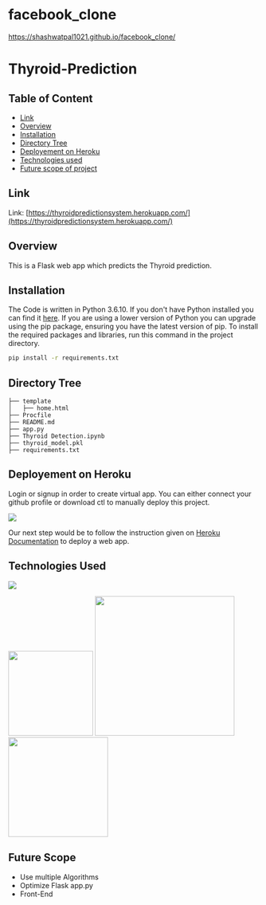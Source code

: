 # facebook_clone



https://shashwatpal1021.github.io/facebook_clone/


# Thyroid-Prediction

## Table of Content
  * [Link](#link)
  * [Overview](#overview)
  * [Installation](#installation)
  * [Directory Tree](#directory-tree)
  * [Deployement on Heroku](#deployement-on-heroku)
  * [Technologies used](#technologies-used)
  * [Future scope of project](#future-scope)

## Link
Link: [https://thyroidpredictionsystem.herokuapp.com/](https://thyroidpredictionsystem.herokuapp.com/)

## Overview
This is a Flask web app which predicts the Thyroid prediction.

## Installation
The Code is written in Python 3.6.10. If you don't have Python installed you can find it [here](https://www.python.org/downloads/). If you are using a lower version of Python you can upgrade using the pip package, ensuring you have the latest version of pip. To install the required packages and libraries, run this command in the project directory.
```bash
pip install -r requirements.txt
```

## Directory Tree 
```
├── template
│   ├── home.html
├── Procfile
├── README.md
├── app.py
├── Thyroid Detection.ipynb
├── thyroid_model.pkl
├── requirements.txt
```

## Deployement on Heroku
Login or signup in order to create virtual app. You can either connect your github profile or download ctl to manually deploy this project.

[![](https://i.imgur.com/dKmlpqX.png)](https://heroku.com)

Our next step would be to follow the instruction given on [Heroku Documentation](https://devcenter.heroku.com/articles/getting-started-with-python) to deploy a web app.

## Technologies Used

![](https://forthebadge.com/images/badges/made-with-python.svg)

[<img target="_blank" src="https://flask.palletsprojects.com/en/1.1.x/_images/flask-logo.png" width=170>](https://flask.palletsprojects.com/en/1.1.x/) [<img target="_blank" src="https://number1.co.za/wp-content/uploads/2017/10/gunicorn_logo-300x85.png" width=280>](https://gunicorn.org) [<img target="_blank" src="https://scikit-learn.org/stable/_static/scikit-learn-logo-small.png" width=200>](https://scikit-learn.org/stable/) 

## Future Scope

* Use multiple Algorithms
* Optimize Flask app.py
* Front-End 
